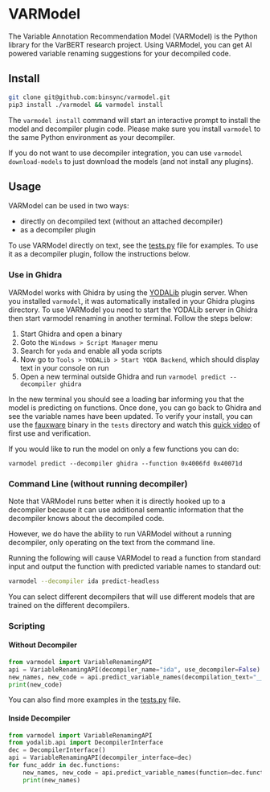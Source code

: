 # VARModel
The Variable Annotation Recommendation Model (VARModel) is the Python library for the VarBERT research project.
Using VARModel, you can get AI powered variable renaming suggestions for your decompiled code.

## Install 
```bash
git clone git@github.com:binsync/varmodel.git
pip3 install ./varmodel && varmodel install
```

The `varmodel install` command will start an interactive prompt to install the model and decompiler plugin code.
Please make sure you install `varmodel` to the same Python environment as your decompiler.

If you do not want to use decompiler integration, you can use `varmodel download-models` to just download the models (and not install any plugins).

## Usage
VARModel can be used in two ways:
- directly on decompiled text (without an attached decompiler)
- as a decompiler plugin 

To use VARModel directly on text, see the [tests.py](./tests/tests.py) file for examples. 
To use it as a decompiler plugin, follow the instructions below.

### Use in Ghidra 
VARModel works with Ghidra by using the [YODALib](https://github.com/binsync/yodalib) plugin server. 
When you installed `varmodel`, it was automatically installed in your Ghidra plugins directory.
To use VARModel you need to start the YODALib server in Ghidra then start varmodel renaming in another terminal. 
Follow the steps below:
1. Start Ghidra and open a binary
2. Goto the `Windows > Script Manager` menu
3. Search for `yoda` and enable all yoda scripts
4. Now go to `Tools > YODALib > Start YODA Backend`, which should display text in your console on run
5. Open a new terminal outside Ghidra and run `varmodel predict --decompiler ghidra`

In the new terminal you should see a loading bar informing you that the model is predicting on functions.
Once done, you can go back to Ghidra and see the variable names have been updated.
To verify your install, you can use the [fauxware](./tests/fauxware) binary in the `tests` directory and
watch this [quick video](https://youtu.be/TXNztXjOYq4) of first use and verification.

If you would like to run the model on only a few functions you can do:
``` 
varmodel predict --decompiler ghidra --function 0x4006fd 0x40071d 
```

### Command Line (without running decompiler)

Note that VARModel runs better when it is directly hooked up to a decompiler because it can use additional semantic information that the decompiler knows about the decompiled code.

However, we do have the ability to run VARModel without a running decompiler, only operating on the text from the command line.

Running the following will cause VARModel to read a function from standard input and output the function with predicted variable names to standard out:
```bash
varmodel --decompiler ida predict-headless
```

You can select different decompilers that will use different models that are trained on the different decompilers.

### Scripting
#### Without Decompiler
```python
from varmodel import VariableRenamingAPI
api = VariableRenamingAPI(decompiler_name="ida", use_decompiler=False)
new_names, new_code = api.predict_variable_names(decompilation_text="__int64 sub_400664(char *a1,char *a2)\n {}", use_decompiler=False)
print(new_code)
```

You can also find more examples in the [tests.py](./tests/tests.py) file.

#### Inside Decompiler
```python
from varmodel import VariableRenamingAPI
from yodalib.api import DecompilerInterface
dec = DecompilerInterface()
api = VariableRenamingAPI(decompiler_interface=dec)
for func_addr in dec.functions:
    new_names, new_code = api.predict_variable_names(function=dec.functions[func_addr])
    print(new_names)
```
